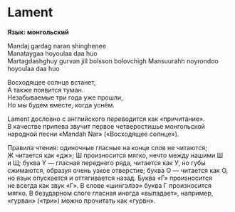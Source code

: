 <div>

# Lament

**Язык: монгольский**

</div>

<div>

Mandaj gardag naran shinghenee  
Manataygaa hoyoulaa daa huo  
Martagdashghuy gurvan jill bolsson bolovchigh Mansuurahh noyrondoo hoyoulaa daa huo

</div>

<div>

Восходящее солнце встанет,  
А также появится туман.  
Незабываемые три года уже прошли,  
Но мы будем вместе, когда уснём.

</div>

<div>
</div>

<div>

Lament дословно с английского переводится как «причитание». В качестве припева звучит первое четверостишье монгольской народной песни «Mandah Nar» («Восходящее солнце»).

Правила чтения: одиночные гласные на конце слов не читаются; Ж читается как «дж»; Ш произносится мягко, нечто между нашими Ш и Щ; буква Y — гласная переднего ряда, читается как У, но губы сжимаются, образуя очень узкое отверстие; буква О — читается как О, но язык опускается и оттягивается назад. Буква «Г» произносится не всегда как звук «Г». В слове «шингэлээ» буква Г произносится мягко. В безударном слоге гласная иногда «выпадает», например, «гурван» («три») можно прочитать как «гурвн».

</div>
